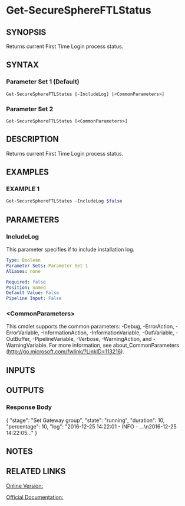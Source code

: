 ﻿# Get-SecureSphereFTLStatus

## SYNOPSIS
Returns current First Time Login process status.

## SYNTAX

### Parameter Set 1 (Default)
```
Get-SecureSphereFTLStatus [-IncludeLog] [<CommonParameters>]
```

### Parameter Set 2
```
Get-SecureSphereFTLStatus [<CommonParameters>]
```

## DESCRIPTION
Returns current First Time Login process status.

## EXAMPLES

### EXAMPLE 1

```powershell
Get-SecureSphereFTLStatus -IncludeLog $false
```

## PARAMETERS

### IncludeLog
This parameter specifies if to include installation log.

```yaml
Type: Boolean
Parameter Sets: Parameter Set 1
Aliases: none

Required: false
Position: named
Default Value: False
Pipeline Input: False
```

### \<CommonParameters\>
This cmdlet supports the common parameters: -Debug, -ErrorAction, -ErrorVariable, -InformationAction, -InformationVariable, -OutVariable, -OutBuffer, -PipelineVariable, -Verbose, -WarningAction, and -WarningVariable. For more information, see about_CommonParameters (http://go.microsoft.com/fwlink/?LinkID=113216).

## INPUTS

## OUTPUTS

### Response Body
{
"stage": "Set Gateway group",
"state": "running",
"duration": 10,
"percentage": 10,
"log": "2016-12-25 14:22:01 - INFO - ...\\n2016-12-25 14:22:05..."
}

## NOTES

## RELATED LINKS

[Online Version:](https://github.com/akshinmustafayev/Documentation/MD)

[Official Documentation:](https://docs.imperva.com/bundle/v13.6-api-reference-guide/page/66846.htm)



